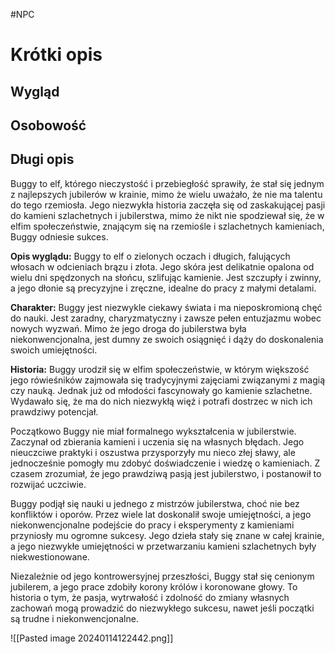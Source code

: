 #NPC 

# Krótki opis
## Wygląd
## Osobowość
## Długi opis
Buggy to elf, którego nieczystość i przebiegłość sprawiły, że stał się jednym z najlepszych jubilerów w krainie, mimo że wielu uważało, że nie ma talentu do tego rzemiosła. Jego niezwykła historia zaczęła się od zaskakującej pasji do kamieni szlachetnych i jubilerstwa, mimo że nikt nie spodziewał się, że w elfim społeczeństwie, znającym się na rzemiośle i szlachetnych kamieniach, Buggy odniesie sukces.


**Opis wyglądu:** Buggy to elf o zielonych oczach i długich, falujących włosach w odcieniach brązu i złota. Jego skóra jest delikatnie opalona od wielu dni spędzonych na słońcu, szlifując kamienie. Jest szczupły i zwinny, a jego dłonie są precyzyjne i zręczne, idealne do pracy z małymi detalami.

**Charakter:** Buggy jest niezwykle ciekawy świata i ma nieposkromioną chęć do nauki. Jest zaradny, charyzmatyczny i zawsze pełen entuzjazmu wobec nowych wyzwań. Mimo że jego droga do jubilerstwa była niekonwencjonalna, jest dumny ze swoich osiągnięć i dąży do doskonalenia swoich umiejętności.

**Historia:** Buggy urodził się w elfim społeczeństwie, w którym większość jego rówieśników zajmowała się tradycyjnymi zajęciami związanymi z magią czy nauką. Jednak już od młodości fascynowały go kamienie szlachetne. Wydawało się, że ma do nich niezwykłą więź i potrafi dostrzec w nich ich prawdziwy potencjał.

Początkowo Buggy nie miał formalnego wykształcenia w jubilerstwie. Zaczynał od zbierania kamieni i uczenia się na własnych błędach. Jego nieuczciwe praktyki i oszustwa przysporzyły mu nieco złej sławy, ale jednocześnie pomogły mu zdobyć doświadczenie i wiedzę o kamieniach. Z czasem zrozumiał, że jego prawdziwą pasją jest jubilerstwo, i postanowił to rozwijać uczciwie.

Buggy podjął się nauki u jednego z mistrzów jubilerstwa, choć nie bez konfliktów i oporów. Przez wiele lat doskonalił swoje umiejętności, a jego niekonwencjonalne podejście do pracy i eksperymenty z kamieniami przyniosły mu ogromne sukcesy. Jego dzieła stały się znane w całej krainie, a jego niezwykłe umiejętności w przetwarzaniu kamieni szlachetnych były niekwestionowane.

Niezależnie od jego kontrowersyjnej przeszłości, Buggy stał się cenionym jubilerem, a jego prace zdobiły korony królów i koronowane głowy. To historia o tym, że pasja, wytrwałość i zdolność do zmiany własnych zachowań mogą prowadzić do niezwykłego sukcesu, nawet jeśli początki są trudne i niekonwencjonalne.

![[Pasted image 20240114122442.png]]